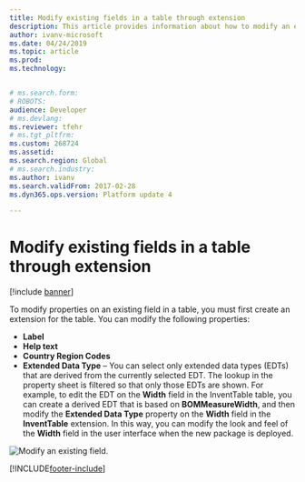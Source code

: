 ```yaml
---
title: Modify existing fields in a table through extension
description: This article provides information about how to modify an existing field in a table.
author: ivanv-microsoft
ms.date: 04/24/2019
ms.topic: article
ms.prod: 
ms.technology: 


# ms.search.form: 
# ROBOTS: 
audience: Developer
# ms.devlang: 
ms.reviewer: tfehr
# ms.tgt_pltfrm: 
ms.custom: 268724
ms.assetid: 
ms.search.region: Global
# ms.search.industry: 
ms.author: ivanv
ms.search.validFrom: 2017-02-28
ms.dyn365.ops.version: Platform update 4

---
```


# Modify existing fields in a table through extension

[!include [banner](../includes/banner.md)]

To modify properties on an existing field in a table, you must first create an extension for the table. You can modify the following properties:

- **Label**
- **Help text**
- **Country Region Codes**
- **Extended Data Type** – You can select only extended data types (EDTs) that are derived from the currently selected EDT. The lookup in the property sheet is filtered so that only those EDTs are shown. For example, to edit the EDT on the **Width** field in the InventTable table, you can create a derived EDT that is based on **BOMMeasureWidth**, and then modify the **Extended Data Type** property on the **Width** field in the **InventTable** extension. In this way, you can modify the look and feel of the **Width** field in the user interface when the new package is deployed.

![Modify an existing field.](media/modify-table-property.jpg) 


[!INCLUDE[footer-include](../../../includes/footer-banner.md)]
